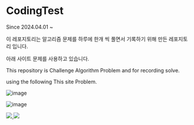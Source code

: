 # CodingTest
Since 2024.04.01 ~

이 레포지토리는 알고리즘 문제를 하루에 한개 씩 풀면서 기록하기 위해 만든 레포지토리 입니다.

아래 사이트 문제를 사용하고 있습니다.

This repository is Challenge Algorithm Problem and for recording solve.

using the following This site Problem.

![image](https://github.com/JH-Ko76/CodingTest/assets/72744580/74ecbcce-5cf0-4dc0-b757-9ddb910ced88)

![image](https://github.com/JH-Ko76/CodingTest/assets/72744580/ba5b979f-2c62-4efc-8ae9-ddb5f506bd82)


<a href="https://www.acmicpc.net"><img src="https://github.com/JH-Ko76/CodingTest/assets/72744580/ba5b979f-2c62-4efc-8ae9-ddb5f506bd82"/> </a>
<a href="https://programmers.co.kr"><img src="https://github.com/JH-Ko76/CodingTest/assets/72744580/74ecbcce-5cf0-4dc0-b757-9ddb910ced88"/> </a>

